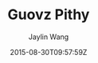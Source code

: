 ---
title: "Guovz Pithy"
github: https://github.com/guovz/pithy
demo: http://www.guovz.com
author: Jaylin Wang

ssg:
  - Jekyll
cms:
  - No Cms
date: 2015-08-30T09:57:59Z
github_branch: master
description: "a jekyll theme"
---